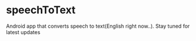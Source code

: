 # speechToText
Android app that converts speech to text(English right now..). 
Stay tuned for latest updates
